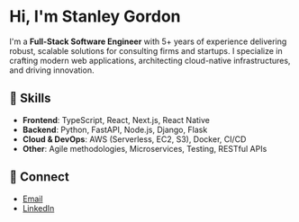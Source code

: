 # Hi, I'm Stanley Gordon

I'm a **Full-Stack Software Engineer** with 5+ years of experience delivering robust, scalable solutions for consulting firms and startups. I specialize in crafting modern web applications, architecting cloud-native infrastructures, and driving innovation.

## 🧪 Skills
- **Frontend**: TypeScript, React, Next.js, React Native
- **Backend**: Python, FastAPI, Node.js, Django, Flask
- **Cloud & DevOps**: AWS (Serverless, EC2, S3), Docker, CI/CD
- **Other**: Agile methodologies, Microservices, Testing, RESTful APIs

## 📡 Connect
- [Email](mailto:stanleyeugenegordon@gmail.com)
- [LinkedIn](https://www.linkedin.com/in/stanley-gordon-43258520a/)
